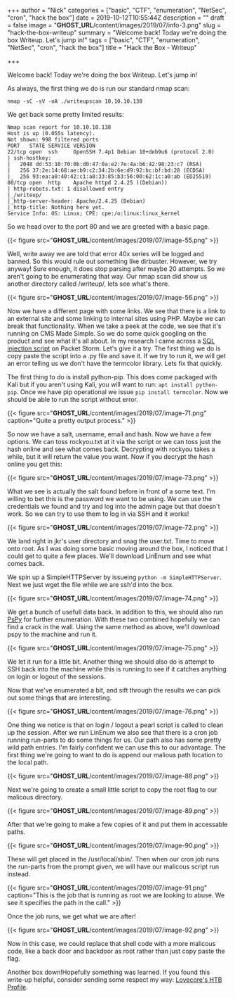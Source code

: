 +++
author = "Nick"
categories = ["basic", "CTF", "enumeration", "NetSec", "cron", "hack the box"]
date = 2019-10-12T10:55:44Z
description = ""
draft = false
image = "__GHOST_URL__/content/images/2019/07/info-3.png"
slug = "hack-the-box-writeup"
summary = "Welcome back! Today we're doing the box Writeup. Let's jump in!"
tags = ["basic", "CTF", "enumeration", "NetSec", "cron", "hack the box"]
title = "Hack the Box - Writeup"

+++


Welcome back! Today we're doing the box Writeup. Let's jump in!

As always, the first thing we do is run our standard nmap scan:

```
nmap -sC -sV -oA ./writeupscan 10.10.10.138
```

We get back some pretty limited results:

```
Nmap scan report for 10.10.10.138
Host is up (0.055s latency).
Not shown: 998 filtered ports
PORT   STATE SERVICE VERSION
22/tcp open  ssh     OpenSSH 7.4p1 Debian 10+deb9u6 (protocol 2.0)
| ssh-hostkey: 
|   2048 dd:53:10:70:0b:d0:47:0a:e2:7e:4a:b6:42:98:23:c7 (RSA)
|   256 37:2e:14:68:ae:b9:c2:34:2b:6e:d9:92:bc:bf:bd:28 (ECDSA)
|_  256 93:ea:a8:40:42:c1:a8:33:85:b3:56:00:62:1c:a0:ab (ED25519)
80/tcp open  http    Apache httpd 2.4.25 ((Debian))
| http-robots.txt: 1 disallowed entry 
|_/writeup/
|_http-server-header: Apache/2.4.25 (Debian)
|_http-title: Nothing here yet.
Service Info: OS: Linux; CPE: cpe:/o:linux:linux_kernel
```

So we head over to the port 80 and we are greeted with a basic page.

{{< figure src="__GHOST_URL__/content/images/2019/07/image-55.png" >}}

Well, write away we are told that error 40x series will be logged and banned. So this would rule out something like dirbuster. However, we try anyway! Sure enough, it does stop parsing after maybe 20 attempts. So we aren't going to be enumerating that way. Our nmap scan did show us another directory called /writeup/, lets see what's there.

{{< figure src="__GHOST_URL__/content/images/2019/07/image-56.png" >}}

Now we have a different page with some links. We see that there is a link to an external site and some linking to internal sites using PHP. Maybe we can break that functionality. When we take a peek at the code, we see that it's running on CMS Made Simple. So we do some quick googling on the product and see what it's all about. In my research I came across a [SQL injection script](https://packetstormsecurity.com/files/152356/CMS-Made-Simple-SQL-Injection.html) on Packet Storm. Let's give it a try. The first thing we do is copy paste the script into a .py file and save it. If we try to run it, we will get an error telling us we don't have the termcolor library. Lets fix that quickly.

The first thing to do is install python-pip. This does come packaged with Kali but if you aren't using Kali, you will want to run: ```apt install python-pip```. Once we have pip operational we issue ```pip install termcolor```. Now we should be able to run the script without error.

{{< figure src="__GHOST_URL__/content/images/2019/07/image-71.png" caption="Quite a pretty output process." >}}

So now we have a salt, username, email and hash. Now we have a few options. We can toss rockyou.txt at it via the script or we can toss just the hash online and see what comes back. Decrypting with rockyou takes a while, but it will return the value you want. Now if you decrypt the hash online you get this:

{{< figure src="__GHOST_URL__/content/images/2019/07/image-73.png" >}}

What we see is actually the salt found before in front of a some text. I'm willing to bet this is the password we want to be using. We can use the credentials we found and try and log into the admin page but that doesn't work. So we can try to use them to log in via SSH and it works!

{{< figure src="__GHOST_URL__/content/images/2019/07/image-72.png" >}}

We land right in jkr's user directory and snag the user.txt. Time to move onto root. As I was doing some basic moving around the box, I noticed that I could get to quite a few places. We'll download LinEnum and see what comes back.

We spin up a SimpleHTTPServer by issueing ```python -m SimpleHTTPServer```. Next we just wget the file while we are ssh'd into the box.

{{< figure src="__GHOST_URL__/content/images/2019/07/image-74.png" >}}

We get a bunch of usefull data back. In addition to this, we should also run [PsPy](https://github.com/DominicBreuker/pspy) for further enumeration. With these two combined hopefully we can find a crack in the wall. Using the same method as above, we'll download pspy to the machine and run it.

{{< figure src="__GHOST_URL__/content/images/2019/07/image-75.png" >}}

We let it run for a little bit. Another thing we should also do is attempt to SSH back into the machine while this is running to see if it catches anything on login or logout of the sessions.

Now that we've enumerated a bit, and sift through the results we can pick out some things that are interesting.

{{< figure src="__GHOST_URL__/content/images/2019/07/image-76.png" >}}

One thing we notice is that on login / logout a pearl script is called to clean up the session. After we run LinEnum we also see that there is a cron job running  run-parts to do some things for us.  Our path also has some pretty wild path entries. I'm fairly confident we can use this to our advantage. The first thing we're going to want to do is append our malious path location to the local path.

{{< figure src="__GHOST_URL__/content/images/2019/07/image-88.png" >}}

Next we're going to create a small little script to copy the root flag to our malicous directory.

{{< figure src="__GHOST_URL__/content/images/2019/07/image-89.png" >}}

After that we're going to make a few copies of it and put them in accessable paths.

{{< figure src="__GHOST_URL__/content/images/2019/07/image-90.png" >}}

These will get placed in the /usr/local/sbin/. Then when our cron job runs the run-parts from the prompt given, we will have our malicous script run instead.

{{< figure src="__GHOST_URL__/content/images/2019/07/image-91.png" caption="This is the job that is running as root we are looking to abuse. We see it specifies the path in the call." >}}

Once the job runs, we get what we are after!

{{< figure src="__GHOST_URL__/content/images/2019/07/image-92.png" >}}

Now in this case, we could replace that shell code with a more malicous code, like a back door and backdoor as root rather than just copy paste the flag.

Another box down!Hopefully something was learned. If you found this write-up helpful, consider sending some respect my way: [Lovecore's HTB Profile](https://www.hackthebox.eu/home/users/profile/95635).


